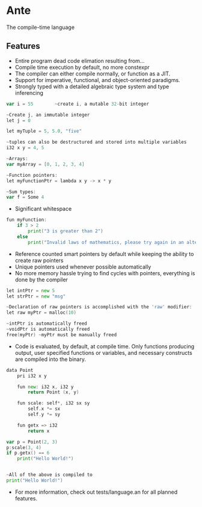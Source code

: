 ﻿# Ante
The compile-time language

## Features
* Entire program dead code elimation resulting from...
* Compile time execution by default, no more constexpr
* The compiler can either compile normally, or function as a JIT.
* Support for imperative, functional, and object-oriented paradigms.
* Strongly typed with a detailed algebraic type system and type inferencing
```go
var i = 55        ~create i, a mutable 32-bit integer

~Create j, an immutable integer
let j = 0

let myTuple = 5, 5.0, "five"

~tuples can also be destructured and stored into multiple variables
i32 x y = 4, 5

~Arrays:
var myArray = [0, 1, 2, 3, 4]

~Function pointers:
let myFunctionPtr = lambda x y -> x * y

~Sum types:
var f = Some 4
```
* Significant whitespace
```go
fun myFunction:
    if 3 > 2
        print("3 is greater than 2")
    else
        print("Invalid laws of mathematics, please try again in an alternate universe")
```
* Reference counted smart pointers by default while keeping the ability to create raw pointers
* Unique pointers used whenever possible automatically
* No more memory hassle trying to find cycles with pointers, everything is done by the compiler
```go
let intPtr = new 5
let strPtr = new "msg"

~Declaration of raw pointers is accomplished with the 'raw' modifier:
let raw myPtr = malloc(10)

~intPtr is automatically freed
~voidPtr is automatically freed
free(myPtr) ~myPtr must be manually freed
```
* Code is evaluated, by default, at compile time.  Only functions producing output,
user specified functions or variables, and necessary constructs are compiled into the binary.
```go
data Point
    pri i32 x y

    fun new: i32 x, i32 y
        return Point (x, y)

    fun scale: self*, i32 sx sy
        self.x *= sx
        self.y *= sy

    fun getx => i32
        return x

var p = Point(2, 3)
p:scale(3, 4)
if p.getx() == 6
    print("Hello World!")


~All of the above is compiled to
print("Hello World!")
```
* For more information, check out tests/language.an for all planned features.
